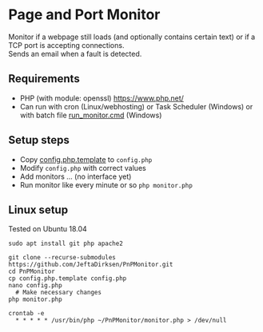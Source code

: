 # Page and Port Monitor

Monitor if a webpage still loads (and optionally contains certain text) or if a TCP port is accepting connections.  
Sends an email when a fault is detected.

## Requirements
- PHP (with module: openssl) https://www.php.net/
- Can run with cron (Linux/webhosting) or Task Scheduler (Windows) or with batch file [run_monitor.cmd](run_monitor.cmd) (Windows)

## Setup steps
- Copy [config.php.template](config.php.template) to ```config.php```
- Modify ```config.php``` with correct values
- Add monitors ... (no interface yet)
- Run monitor like every minute or so ```php monitor.php```

## Linux setup
Tested on Ubuntu 18.04
```
sudo apt install git php apache2

git clone --recurse-submodules https://github.com/JeftaDirksen/PnPMonitor.git
cd PnPMonitor
cp config.php.template config.php
nano config.php
  # Make necessary changes
php monitor.php

crontab -e
  * * * * * /usr/bin/php ~/PnPMonitor/monitor.php > /dev/null
```
